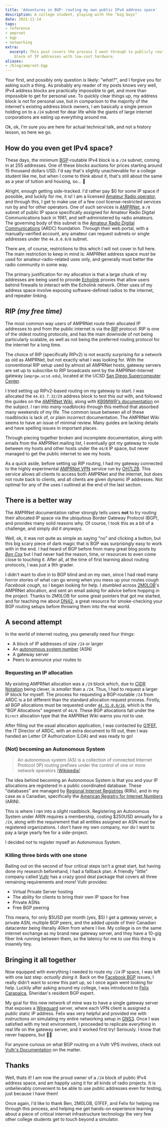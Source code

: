 ```yaml
---
title: 'Adventures in BGP: routing my own public IPv4 address space'
description: A college student, playing with the "big boys"
date: 2021-11-14
tags:
- reference
- amprnet
- bgp
- networking
extra:
  excerpt: This post covers the process I went through to publicly route my own /24
    block of IP addresses with low-cost hardware.
aliases:
- /blog/amprnet-bgp
---
```


Your first, and possibly only question is likely: *"what?"*, and I forgive you for asking such a thing. As probably any reader of my posts knows very well, IPv4 address blocks are practically impossible to get, and more than impossible to get for personal use. To quickly clear things up, my address block is *not* for personal use, but in comparison to the majority of the internet's existing address block owners, I am basically a single person holding on to a `/24` subnet for dear life while the giants of large internet corporations are eating up everything around me.

Ok, ok, I'm sure you are here for actual technical talk, and not a history lesson, so here we go.

## How do you even get IPv4 space? 

These days, the minimum [BGP](https://en.wikipedia.org/wiki/Border_Gateway_Protocol)-routable IPv4 block is a `/24` subnet, coming in at 255 addresses. One of these blocks auctions for prices starting around 15 thousand dollars USD. I'd say that's slightly unachievable for a college student like me, but when I come to think about it, that's still about the same as a year of tuition and housing, so... :eyes:

Alright, enough getting side-tracked. I'd rather pay $0 for some IP space if possible, and luckily for me, it is! I am a licensed [Amateur Radio operator](https://en.wikipedia.org/wiki/Amateur_radio), and through this, I get to make use of a few cool license-restricted services run by and for other operators. One of such services is [AMPRNet](https://en.wikipedia.org/wiki/AMPRNet), a `/8` subnet of public IP space specifically assigned for Amateur Radio Digital Communications back in 1981, and self-administered by radio amateurs. The governing body of this subnet is the [Amateur Radio Digital Communications](https://www.ampr.org/) (ARDC) foundation. Through their web portal, with a manually-verified account, any amateur can request subnets or single addresses under the `44.0.0.0/8` subnet.

There are, of course, restrictions to this which I will not cover in full here. The main restriction to keep in mind is: AMPRNet address space *must* be used for amateur-radio-related uses only, and generally must better the radio community in some way.

The primary justification for my allocation is that a large chunk of my addresses are being used to provide [Echolink](https://secure.echolink.org/) proxies that allow users behind firewalls to interact with the Echolink network. Other uses of my address space involve exposing software-defined radios to the internet, and repeater linking.

<h2>RIP <em class="gray">(my free time)</em></h2>

The most common way users of AMPRNet route their allocated IP addresses to and from the public internet is via the [RIP](https://en.wikipedia.org/wiki/Routing_Information_Protocol) protocol. RIP is one of the oldest routing protocols, and has the main downside of not being particularly scalable, as well as not being the preferred routing protocol for the internet for a long time.

The choice of RIP (specifically RIPv2) is not exactly surprising for a network as old as AMPRNet, but not exactly what I was looking for. With the conventional RIP setup used by almost all AMPRNet hosts, gateway servers are set up to subscribe to RIP broadcasts sent by the AMPRNet-Internet gateway (`amprgw.ucsd.edu`), located at the UCSD [San Diego Supercomputer Center](https://en.wikipedia.org/wiki/San_Diego_Supercomputer_Center).

I tried setting up RIPv2-based routing on my gateway to start. I was allocated the `44.63.7.32/29` address block to test this out with, and followed the guides on the [AMPRNet Wiki](https://wiki.ampr.org/wiki/Main_Page), along with [KB9MWR's documentation](https://www.qsl.net/kb9mwr/wapr/tcpip/) on the subject. I ran into *many* roadblocks through this method that absorbed many weekends of my life. The common issue between all of these roadblocks is lack of, or plain incorrect documentation. The AMPRNet Wiki seems to have an issue of minimal review. Many guides are lacking details and have spelling issues in important places.

Through piecing together broken and incomplete documentation, along with emails from the AMPRNet mailing list, I eventually got my gateway to route between my hosts and other hosts under the `44/8` IP space, but never managed to get the public internet to see my hosts.

As a quick aside, before setting up RIP routing, I had my gateway connected to the highly experimental [AMPRNet VPN](https://wiki.ampr.org/wiki/AMPRNet_VPN) service run by [OH7LZB](https://www.qrz.com/db/OHX/OH7LZB). This service allows all clients to access both AMPRNet and the internet, but does not route back to clients, and all clients are given dynamic IP addresses. Not optimal for any of the uses I outlined at the end of the last section.

## There is a better way

The AMPRNet documentation rather strongly tells users **not** to try routing their allocated IP space via the ubiquitous Border Gateway Protocol (BGP), and provides many solid reasons why. Of course, I took this as a bit of a challenge, and simply *did it anyways*. 

Well, ok, it was not quite as simple as saying "no" and clicking a button, but this big scary piece of dark magic that is BGP was surprisingly easy to work with in the end. I had heard of BGP before from many great blog posts by [*Ben Cox*](https://benjojo.co.uk/) but I had never had the reason, time, or resources to even come close to touching it. After all, at the time of first learning about routing protocols, I was just a 9th grader.

I didn't want to dive in to BGP blind and on my own, since I had read many horror stories of what can go wrong when you mess up your routes <span class="gray"><em>cough Facebook cough</em></span>, so I began looking for help. I stumbled across [2M0LOB](https://lobi.to/)'s AMPRNet allocation, and sent an email asking for advice before hopping in the project. Thanks to 2M0LOB for some great pointers that got me started, and for teaching me about [DN42](https://dn42.eu/Home), a great resource for smoke-checking your BGP routing setups before throwing them into the real world.

## A second attempt

In the world of internet routing, you generally need four things:

- A block of IP addresses of size `/24` or larger
- An [autonomous system number](https://en.wikipedia.org/wiki/Autonomous_system_(Internet)) (ASN)
- A gateway server
- Peers to announce your routes to

### Requesting an IP allocation

My existing AMPRNet allocation was a `/29` block which, due to [CIDR Notation](https://en.wikipedia.org/wiki/Classless_Inter-Domain_Routing#CIDR_notation) being clever, is *smaller* than a `/24`. Thus, I had to request a larger IP block for myself. The process for requesting a BGP-routable `/24` from ARDC is a bit different than the standard allocation request process. Firstly, all BGP allocations must be requested under [`44.31.0.0/16`](https://portal.ampr.org/networks.php?a=region&id=162), which is the "BGP Allocations" segment of `44/8`. These BGP allocations fall under the `Direct` allocation type that the AMPRNet Wiki warns you *not* to use.

After filling out the usual allocation application, I was contacted by [G1FEF](https://g1fef.co.uk/), the IT Director of ARDC, with an extra document to fill out, then I was handed an Letter Of Authorization (LOA) and was ready to go!

### (Not) becoming an Autonomous System

> An autonomous system (AS) is a collection of connected Internet Protocol (IP) routing prefixes under the control of one or more network operators \[[Wikipedia](https://en.wikipedia.org/wiki/Autonomous_system_(Internet))\]

The idea behind becoming an Autonomous System is that you and your IP allocations are registered in a public coordinated database. These "databases" are managed by [Regional Internet Registries](https://en.wikipedia.org/wiki/Regional_Internet_registry) (RIRs), and in my case as a Canadian, specifically the [American Registry for Internet Numbers](https://en.wikipedia.org/wiki/American_Registry_for_Internet_Numbers) (ARIN). 

This is where I ran into a *slight* roadblock. Registering an Autonomous System under ARIN requires a membership, costing $250USD annually for a `/24`, along with the requirement that all entities assigned an ASN must be registered organizations. I don't have my own company, nor do I want to pay a large yearly fee for a side-project. 

I decided *not* to register myself an Autonomous System.

### Killing three birds with one stone

Bailing out on the second of four critical steps isn't a great start, but having done my research beforehand, I had a fallback plan. A friendly "little" company called [Vultr](https://www.vultr.com/) has a crazy good deal package that covers all three remaining requirements and more! Vultr provides:

- Virtual Private Server hosting
- The ability for clients to bring their own IP space for free
- Private ASNs
- Free BGP peering

This means, for only $5USD per month (yes, $5) I get a gateway server, a private ASN, multiple BGP peers, and the added upside of their Canadian datacenter being literally 40km from where I live. My college is on the same internet exchange as my brand new gateway server, and they have a 10-gig fiber link running between them, so the latency for me to use this thing is insanely tiny.

## Bringing it all together

Now equipped with everything I needed to route my `/24` IP space, I was left with one last step: *actually doing it*. Back on the [Facebook BGP](https://engineering.fb.com/2021/10/05/networking-traffic/outage-details/) issues, I really didn't want to screw this part up, so I once again went looking for help. Luckily after asking around my college, I was introduced to [Felix Carapaica](https://www.linkedin.com/in/felixgustavocarapaica/), Sheridan's resident BGP expert.

My goal for this new network of mine was to have a single gateway server that exposes a [Wireguard](https://www.wireguard.com/) server, where each VPN client is assigned a *public* static IP address. Felix was very helpful and provided me with instructions on simulating my entire networking setup in [GNS3](https://www.gns3.com/). Once I was satisfied with my test environment, I proceeded to replicate everything in real life on the gateway server, and it worked first try! Seriously. I know that never happens, but :man_shrugging:

For anyone curious on what BGP routing on a Vultr VPS involves, check out [Vultr's Documentation](https://www.vultr.com/docs/configuring-bgp-on-vultr) on the matter.

## Thanks

Well, thats it! I am now the proud owner of a `/24` block of public IPv4 address space, and am happily using it for all kinds of radio projects. It is unbelievably convenient to be able to use public addresses even for testing, just because I have them!
<!-- 
Wanting to see a real-life service using this IP space? Good news! If you are reading this article on `va3zza.com`, you are currently being served by `44.31.62.3`, one of my brand new addresses!

I also set up a bunch of monitoring software, so I can generate cool traffic and usage graphs like this:

<img src="http://mrtg.router.va3zza.com/localhost_wg0-day.png" width="100%" alt="Subnet Traffic Graph">

Check out more info about the gateway itself [here](http://router.va3zza.com/). -->

Once again, I'd like to thank Ben, 2M0LOB, G1FEF, and Felix for helping me through this process, and helping me get hands-on experience learning about a piece of critical internet infrastructure technology the very few other college students get to touch beyond a simulator.
